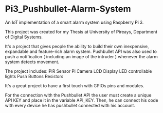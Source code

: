 # Pi3_Pushbullet-Alarm-System
An IoT implementation of a smart alarm system using Raspberry Pi 3.

This project was created for my Thesis at University of Pireays, Department of Digital Systems.

It's a project that gives people the ability to build their own inexpensive, expandable and feature-rich alarm system.
Pushbullet API was also used to push a notification ( including an image of the intruder ) whenever the alarm system detects movement.

The project includes:
PIR Sensor
Pi Camera
LCD Display
LED controllable lights
Push Buttons
Resistors

It's a great project to have a first touch with GPIOs pins and modules.

For the connection with the Pushbullet API the user must create a unique API KEY and place it in the variable API_KEY. Then, he can connect his code with every device he has pushbullet connected with his account.
